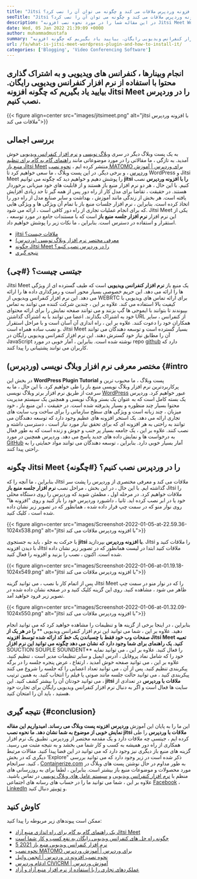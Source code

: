 ```yaml
---
title: "Jitsi با افزونه وردپرس ملاقات می کند و چگونه می توان آن را نصب کرد؟" 
seoTitle: "Jitsi با افزونه وردپرس ملاقات می کند و چگونه می توان آن را نصب کرد؟" 
description: "در این مقاله شما را در مورد نحوه نصب افزونه Jitsi Meet WordPress راهنمایی می کند. Jitsi Meet یک نرم افزار کنفرانس ویدیویی با منبع باز با ویژگی های قدرتمند است." 
date: Wed, 05 Jan 2022 21:39:09 +0000
author: muhammadmustafa
summary: "انجام وبینارها ، کنفرانس های ویدیویی و به اشتراک گذاری محتوا با استفاده از نرم افزار کنفرانس ویدیویی رایگان. بیایید یاد بگیریم که چگونه افزونه Jitsi Meet را در وردپرس نصب کنیم." 
url: /fa/what-is-jitsi-meet-wordpress-plugin-and-how-to-install-it/
categories: ['Blogging', 'Video Conferencing Software']
---
```


## انجام وبینارها ، کنفرانس های ویدیویی و به اشتراک گذاری محتوا با استفاده از نرم افزار کنفرانس ویدیویی رایگان. بیایید یاد بگیریم که چگونه افزونه Jitsi Meet را در وردپرس نصب کنیم.

{{< figure align=center src="images/jitsimeet.png" alt="jitsi با افزونه وردپرس ملاقات می کند">}}


## بررسی اجمالی
به یک پست وبلاگ دیگر در سری [وبلاگ نویسی][1] و [نرم افزار کنفرانس ویدیویی][2] خوش آمدید. به تازگی ، ما مقالاتی را در مورد موضوعاتی مانند [راهنمای گام به گام برای تنظیم منبع باز Jitsi Meet][3] منتشر کرده ایم ، [نحوه نصب MATOMO برای وردپرس | آموزش وردپرس][4] ، و برخی دیگر. در این پست وبلاگ ، ما سعی خواهیم کرد تا WordPress و Jitsi Meet را پوشش دهیم و خواهیم دید که چگونه می توانیم  **jitsi را با افزونه وردپرس**  نصب کنیم. با این حال ، هر دو نرم افزار منبع باز هستند و از قابلیت های خود میزبانی برخوردار هستند. در حقیقت ، تقاضا برای مدل کار از راه دور پس از همه گیر تا حد زیادی افزایش یافته است. هر بخش از زندگی مانند آموزش ، بهداشت و سایر صنایع مدل از راه دور را اتخاذ کرده است.
بنابراین ، نرم افزار جلسات منبع باز با تمام آن ویژگی ها و ویژگی هایی که برای انجام عملیات تجاری از راه دور کافی است ، ارائه می شود. Jitsi Meet یکی از این نرم افزار  **نرم افزار جلسه منبع باز**  است که با مستندات جامع در مورد توسعه ، استقرار و استفاده در دسترس است. بنابراین ، ما نکات زیر را پوشش خواهیم داد.
  * [jitsi ملاقات چیست؟][5]
  * [معرفی مختصر نرم افزار وبلاگ نویسی (وردپرس)][6]
  * [چگونه Jitsi Meet را در وردپرس نصب کنیم؟][7]
  * [نتیجه گیری][8]

## جیتسی چیست؟   {#چی}
Jitsi Meet یک منبع باز  **نرم افزار کنفرانس ویدیویی**  است که طیف گسترده ای از ویژگی ها را ارائه می دهد. این حریم خصوصی بسیار محور است و رمزگذاری داده ها را ارائه می دهد. این نرم افزار کنفرانس ویدیویی از WEBRTC برای ارائه تماس های ویدیویی با کیفیت بالا استفاده می کند. علاوه بر این ، چندین شرکت کننده می توانند به تماس بپیوندند تا بتوانند با ایموجی ها گپ بزنند و می توانند صفحه نمایش را برای ارائه محتوای خود به اشتراک بگذارند. اعضا می توانند با به اشتراک گذاشتن URL از کنفرانس ، سایر همکاران خود را دعوت کنند. علاوه بر این ، راه اندازی آن آسان است و با مراحل استقرار و نصب ساده همراه است. Jitsi Meet بسیار گسترده است و توسعه دهندگان می توانند آن را مطابق نیاز خود گسترش دهند. این نرم افزار کنفرانس ویدیویی رایگان در JavaScript نوشته شده است. بنابراین ، آمار خوبی در مورد repo [github][9] دارد که کاربران می توانند پشتیبانی را پیدا کنند.

## مختصر معرفی نرم افزار وبلاگ نویسی (وردپرس)   {#intro
در بخش این  **WordPress Plugin Tutorial**  پست وبلاگ ، ما محبوب ترین و پرکاربردترین نرم افزار وبلاگ نویسی منبع باز را طی خواهیم کرد. با این حال ، ما به سرعت از طریق نرم افزار برتر وبلاگ نویسی [WordPress][10] عبور خواهیم کرد. وردپرس یک بسته کامل است که به عنوان یک بستر وبلاگ نویسی و همچنین یک سیستم مدیریت محتوا بسیار چند منظوره و بسیار پذیرفته شده است. در حقیقت ، این منبع باز ، خود میزبان ، چند زبانه است و ویژگی های سطح سازمانی را برای ساخت وب سایت های تجاری ارائه می دهد. یک استخر افزونه های عظیم وجود دارد که توسعه دهندگان می توانند به راحتی به هر افزونه ای که برای تحقق نیاز مورد نیاز است ، دسترسی داشته و نصب کنند. علاوه بر این ، یک جامعه بسیار پر جنب و جوش و زنده است که به طور فعال به درخواست ها و نمایش داده های جدید پاسخ می دهد. وردپرس همچنین در مورد [GitHub][11] آمار بسیار خوبی دارد. بنابراین ، توسعه دهندگان می توانند مواد حمایتی را به راحتی پیدا کنند.

## چگونه Jitsi Meet را در وردپرس نصب کنیم؟   {#چگونه}
بنابراین ، ما آنچه را که Jitsi ملاقات می کند و معرفی مختصری از وردپرس را پشت سر گذاشته ایم. با این حال ، در این بخش ، مراحل نصب  **نرم افزار جلسه منبع باز**  Jitsi را ملاقات خواهیم کرد.
در مرحله اول ، مطمئن شوید که وردپرس را روی دستگاه محلی خود یا در ابر نصب کرده اید.
ثانیا ، داشبورد وردپرس خود را باز کنید و روی "افزونه ها" روی نوار منو که در سمت چپ قرار داده شده ، همانطور که در تصویر زیر نشان داده شده است ، کلیک کنید.

{{< figure align=center src="images/Screenshot-2022-01-05-at-22.59.36-1024x538.png" alt="jitsi با افزونه وردپرس ملاقات می کند">}}

با حرکت به جلو ، باید به جستجوی  **jitsi با افزونه وردپرس**  بپردازید. Jitsi را ملاقات کنید و با دیدن افزونه Jitsi ملاقات کنید ابتدا در لیست همانطور که در تصویر زیر نشان داده شده است. اکنون ، نصب را بزنید و افزونه را فعال کنید.

{{< figure align=center src="images/Screenshot-2022-01-06-at-01.19.18-1024x549.png" alt="jitsi با افزونه وردپرس ملاقات می کند">}}

پس از اتمام کار با نصب ، می توانید گزینه Jitsi Meet را که در نوار منو در سمت چپ ظاهر می شود ، مشاهده کنید. روی این گزینه کلیک کنید و در صفحه نشان داده شده در تصویر زیر فرود خواهید آمد.

{{< figure align=center src="images/Screenshot-2022-01-06-at-01.32.09-1024x550.png" alt="jitsi با افزونه وردپرس ملاقات می کند">}}

بنابراین ، در اینجا برخی از گزینه ها و تنظیمات را مشاهده خواهید کرد که می توانید انجام دهید. علاوه بر این ، شما می توانید این نرم افزار کنفرانس ویدیویی ** **را در هر یک از صفحات وب خود فقط با چسباندن یک خط کد ارائه شده توسط افزونه Jitsi Meet تعبیه کنید. یک راهنمای برای شما وجود دارد که نشان می دهد چگونه می توانید این نرم افزار**   SOUCTION SOUPLE SOUNDENT** را فعال کنید. علاوه بر این ، می توانید نمایه خود را که شامل نماد پروفایل ، آدرس ایمیل و سایر تنظیمات مدیر است ، تنظیم کنید. علاوه بر این ، می توانید صفحه خوش آمدید ، ارتفاع ، عرض پنجره جلسه را در برگه پیکربندی تنظیم کنید. پس از آن ، می توانید تعداد اعضایی را که جلسه را شروع می کنند پیکربندی کنید ، می توانید حالت جلسه مانند صوتی یا فیلم را انتخاب کنید.
به همین ترتیب ، می توانید خودتان آن را بیشتر کشف کنید. این  **jitsi ملاقات با وردپرس**  در تعدادی از سایت ها فعال است و اگر به دنبال نرم افزار کنفرانس ویدیویی رایگان برای تجارت خود هستید ، باید آن را امتحان کنید.

## نتیجه گیری   {#conclusion}
این ما را به پایان این آموزش **وردپرس افزونه  **پست وبلاگ می رساند. امیدواریم این مقاله نمایش خوبی از موضوع به شما نشان دهد. ما نحوه نصب**   jitsi ملاقات با وردپرس** را طی کرده ایم ، جیتسی چه ملاقات دارد و یک مقدمه مختصر از وردپرس. تطبیق یک نرم افزار همکاری از راه دور همیشه به کسب و کار شما می بخشد و به نتیجه مثبت می رسید. گزینه های منبع باز دیگری نیز وجود دارد که می توانید در این فضا پیدا کنید. مقالات مرتبط دیگری که در بخش ‘Explore" ذکر شده است در زیر وجود دارد که می توانید بررسی کنید.
سرانجام ، [Containerize.com][12] به طور مداوم در حال نوشتن پست های وبلاگ در مورد محصولات و موضوعات منبع باز بیشتر است. بنابراین ، لطفاً برای به روزرسانی های منظم با [نرم افزار کنفرانس ویدیویی][13] و [سیستم عامل های وبلاگ نویسی][14] در تماس باشید. علاوه بر این ، شما می توانید ما را در حساب های رسانه های اجتماعی [Facebook][15] ، [LinkedIn][16] و [توییتر][17] دنبال کنید.

## کاوش کنید
ممکن است پیوندهای زیر مربوطه را پیدا کنید:
  * [یک راهنمای گام به گام برای راه اندازی منبع آزاد Jitsi Meet][3]
  * [چگونه راه حل های کنفرانس ویدیویی رایگان به نفع کسب و کار شما است][18]
  * [5 نرم افزار کنفرانس ویدیویی منبع باز 2021][19]
  * [نحوه نصب MATOMO برای وردپرس | آموزش وردپرس][20]
  * [نحوه نصب افزونه در وردپرس | انجمن وانیل][21]
  * [ادغام وردپرس CIVICRM | آموزش وردپرس][22]
  * [عملکردهای تجاری را با استفاده از نرم افزار منبع آزاد و آزاد][23]

  
[1]: https://blog.containerize.com/category/blogging/
[2]: https://blog.containerize.com/category/video-conferencing-software/
[3]: https://blog.containerize.com/video-conferencing-software/how-to-set-up-open-source-jitsi-meet/
[4]: http://how%20to%20install%20matomo%20for%20wordpress%20%7C%20wordpress%20tutorial/
[5]: #what
[6]: #intro
[7]: #how
[8]: #Conclusion
[9]: https://github.com/jitsi/jitsi-meet
[10]: https://products.containerize.com/blogging/wordpress/
[11]: https://github.com/wordpress/
[12]: https://www.containerize.com/
[13]: https://products.containerize.com/video-conferencing/
[14]: https://products.containerize.com/blogging/
[15]: https://web.facebook.com/containerize
[16]: https://www.linkedin.com/company/containerize/
[17]: https://twitter.com/containerize_co
[18]: https://blog.containerize.com/
[19]: https://blog.containerize.com/video-conferencing-software/top-5-open-source-video-conferencing-software-of-2021/
[20]: #
[21]: https://blog.containerize.com/blogging/how-to-a-install-plugin-in-wordpress-vanilla-forum/
[22]: https://blog.containerize.com/blogging/civicrm-wordpress-integration-wordpress-tutorial/
[23]: https://blog.containerize.com/blogging/automate-business-operations-using-open-source-software/
